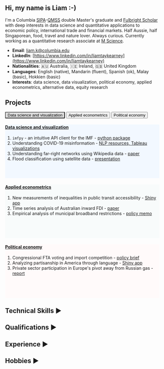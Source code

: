 ## Hi, my name is Liam :-)

I'm a Columbia [SIPA](https://www.sipa.columbia.edu/)-[QMSS](https://www.qmss.columbia.edu/) double Master's graduate and [Fulbright Scholar](https://www.fulbright.org.au/scholarships/anne-wexler-australian/) with deep interests in data science and quantitative applications to economic policy, international trade and financial markets. Half Aussie, half Singaporean, food, travel and nature lover. Always curious. Currently working as a quantitative research associate at [M Science](https://mscience.com/).

- **Email**: [liam.k@columbia.edu](mailto:liam.k@columbia.edu)
- **LinkedIn**: [https://www.linkedin.com/in/liamtaykearney](https://www.linkedin.com/in/liamtaykearney)
- **Nationalities**: 🇦🇺 Australia, 🇮🇪 Ireland, 🇬🇧 United Kingdom
- **Languages**: English (native), Mandarin (fluent), Spanish (ok), Malay (basic), Hokkien (basic)
- **Interests**: data science, data visualization, political economy, applied econometrics, alternative data, equity research



## Projects

<head>
    <style>
        .tab-btn.active {
            background-color: #ddd;
            color: black;
        }
    </style>
</head>
<div class="tabs">
  <button id="defaultOpen" class="tab-btn active" onclick="openTab(event, 'Data science and visualization')">Data science and visualization</button>
  <button class="tab-btn" onclick="openTab(event, 'Applied econometrics')">Applied econometrics</button>
  <button class="tab-btn" onclick="openTab(event, 'Political economy')">Political economy</button>
</div>
<div id="Data science and visualization" class="tab-content" style="min-height:175px; margin-top: 20px; background-color: #f2f8ff; margin-bottom:20px;">
  <h4><u>Data science and visualization</u></h4>
  <ol>
    <li><code>imfpy</code> - an intuitive API client for the IMF - <a href="pages/imfpy.html">python package</a></li>
    <li>Understanding COVID-19 misinformation - <a href="pages/covid_misinfo.html">NLP resources, Tableau visualizations</a></li>
    <li>Understanding far-right networks using Wikipedia data - <a href="pages/wikihate.html">paper</a></li>
    <li>Flood classification using satellite data - <a href="pages/floodai.html">presentation</a></li>
  </ol>
</div>
<div id="Applied econometrics" class="tab-content" style="min-height:175px; margin-top: 20px; background-color: #f8fbfb; margin-bottom:20px;">
    <h4><u>Applied econometrics</u></h4>
  <ol>
<li>New measurements of inequalities in public transit accessibility - <a href="https://ltk2118.shinyapps.io/nyc-transit/">Shiny app</a></li>
    <li>Time series analysis of Australian inward FDI - <a href="pages/fdi.html">paper</a></li>
    <li>Empirical analysis of municipal broadband restrictions - <a href="pages/broadband.html">policy memo</a></li>
  </ol>
</div>
<div id="Political economy" class="tab-content" style="min-height:175px; margin-top: 20px; background-color: #fffafa; margin-bottom:20px;">
    <h4><u>Political economy</u></h4>
  <ol>
    <li>Congressional FTA voting and import competition - <a href="pages/congress_trade.html">policy brief</a></li>
    <li>Analyzing partisanship in America through language - <a href="https://newsapp-for-newsroom.shinyapps.io/partisanship-in-america/">Shiny app</a></li>
    <li>Private sector participation in Europe's pivot away from Russian gas - <a href="pages/citi.html">report</a></li>
  </ol>
</div>
<script>
  function openTab(evt, tabName) {
    var i, tabcontent, tablinks;
    tabcontent = document.getElementsByClassName("tab-content");
    for (i = 0; i < tabcontent.length; i++) {
      tabcontent[i].style.display = "none";
    }
    tablinks = document.getElementsByClassName("tab-btn");
    for (i = 0; i < tablinks.length; i++) {
      tablinks[i].className = tablinks[i].className.replace(" active", "");
    }
    document.getElementById(tabName).style.display = "block";
    evt.currentTarget.className += " active";
  }
  // Get the element with id="defaultOpen" and click on it
  document.getElementById("defaultOpen").click();
</script>


<h2 onclick="toggleTechnicalSkills()" style="cursor: pointer;">Technical Skills ►</h2>
<div id="technicalSkills" style="display: none;">
    <p>
        I am most comfortable/skilled in data mining with <strong>R</strong>, <strong>Python</strong>, <strong>SQL</strong>, <strong>Tableau</strong> and  <strong>Excel</strong>, with experience applying them across a variety of use cases and subject domains. I also have proficiency in the following:
    </p>
    <table style="width: 100%; border-collapse: collapse;">
  <tr style="line-height: 1.4; background-color: #d0d0d0;">
    <th style="text-align: left; padding: 4px;">Skill area</th>
    <th style="text-align: left; padding: 4px;">Technologies</th>
  </tr>
  <tr style="line-height: 1.4; background-color: #ffffff;">
    <td style="padding: 4px;">Data Visualization</td>
    <td style="padding: 4px;">Tableau, Shiny, D3, Dash</td>
  </tr>
  <tr style="line-height: 1.4; background-color: #f0f0f0;">
    <td style="padding: 4px;">Databases</td>
    <td style="padding: 4px;">MySQL, MongoDB, Neo4j, MS Access</td>
  </tr>
  <tr style="line-height: 1.4; background-color: #ffffff;">
    <td style="padding: 4px;">Geospatial</td>
    <td style="padding: 4px;">QGIS, Leaflet, GeoPandas, GeoDa</td>
  </tr>
  <tr style="line-height: 1.4; background-color: #f0f0f0;">
    <td style="padding: 4px;">Machine Learning</td>
    <td style="padding: 4px;">Scikit-learn, TensorFlow, PyTorch</td>
  </tr>
  <tr style="line-height: 1.4; background-color: #ffffff;">
    <td style="padding: 4px;">Econometrics & Statistics</td>
    <td style="padding: 4px;">R, Stata, EViews</td>
  </tr>
  <tr style="line-height: 1.4; background-color: #f0f0f0;">
    <td style="padding: 4px;">Cloud Services</td>
    <td style="padding: 4px;">AWS, GCP, Snowflake</td>
  </tr>
  <tr style="line-height: 1.4; background-color: #ffffff;">
    <td style="padding: 4px;">Big Data & Workflow</td>
    <td style="padding: 4px;">Databricks, PySpark, Airflow</td>
  </tr>
  <tr style="line-height: 1.4; background-color: #f0f0f0;">
    <td style="padding: 4px;">Web Development</td>
    <td style="padding: 4px;">HTML, CSS, JS, Flask</td>
  </tr>
  <tr style="line-height: 1.4; background-color: #ffffff;">
    <td style="padding: 4px;">Version Control</td>
    <td style="padding: 4px;">Git, Github</td>
  </tr>
</table>
</div>

<script>
    function toggleTechnicalSkills() {
        var technicalSkills = document.getElementById("technicalSkills");
        var technicalSkillsToggle = document.querySelector("h2[onclick='toggleTechnicalSkills()']");
        if (technicalSkills.style.display === "none") {
            technicalSkills.style.display = "block";
            technicalSkillsToggle.innerHTML = "Technical Skills ▼";
        } else {
            technicalSkills.style.display = "none";
            technicalSkillsToggle.innerHTML = "Technical Skills ►";
        }
    }
</script>



<h2 onclick="toggleQualifications()" style="cursor: pointer;">Qualifications ►</h2>
<div id="qualifications" style="display: none;">
    <ul>
        <li>Master of International Affairs - International Finance & Economic Policy (<a href="https://www.sipa.columbia.edu/">Columbia SIPA</a>)</li>
        <li>Master of Arts - Applied Data Science (<a href="https://www.qmss.columbia.edu/">Columbia QMSS</a>)</li>
        <li>Bachelor of Philosophy (Hons) - Economics, Finance (<a href="https://www.uwa.edu.au/study/courses/bachelor-of-philosophy">UWA</a>)</li>
        <li>Diploma of Interpreting - Chinese-English (<a href="https://www.aiwt.edu.au/courses/psp50916-diploma-of-interpreting-lote-english/">AIWT</a>)</li>
    </ul>
</div>

<script>
    function toggleQualifications() {
        var qualifications = document.getElementById("qualifications");
        var qualificationsToggle = document.querySelector("h2[onclick='toggleQualifications()']");
        if (qualifications.style.display === "none") {
            qualifications.style.display = "block";
            qualificationsToggle.innerHTML = "Qualifications ▼";
        } else {
            qualifications.style.display = "none";
            qualificationsToggle.innerHTML = "Qualifications ►";
        }
    }
</script>


<h2 onclick="toggleExperience()" style="cursor: pointer;">Experience ►</h2>
<div id="experience" style="display: none;">
    <ul>
        <li><strong>M Science</strong> - Quantitative Research Associate (2023-present)</li>
        <li><strong>University of Pennsylvania</strong> - Research Data Analyst (2022-present)</li>
        <li><strong>Citi Global Wealth</strong> - Grad. Consultant, Investment Research (Fall 2022)</li>
        <li><strong>Columbia SIPA</strong> - Research Assistant, Data Science & Public Policy (2021-22)</li>
        <li><strong>Columbia SIPA</strong> - Teaching Assistant, R for Policy Research (2021-22)</li>
        <li><strong>Australian Embassy, Beijing</strong> - Public Affairs Assistant (2018)</li>
        <li><strong>UN Capital Development Fund</strong> - Junior Research Analyst (2017)</li>
        <li><strong>Internships:</strong>
            <ul>
                <li>Asia Society Policy Institute (Washington, 2022)</li>
                <li>KPMG Global China Practice (Beijing, 2018)</li>
                <li>Westpac Institutional Bank (Sydney, 2017)</li>
            </ul>
        </li>
    </ul>
</div>


<script>
    function toggleExperience() {
        var experience = document.getElementById("experience");
        var experienceToggle = document.querySelector("h2[onclick='toggleExperience()']");
        if (experience.style.display === "none") {
            experience.style.display = "block";
            experienceToggle.innerHTML = "Experience ▼";
        } else {
            experience.style.display = "none";
            experienceToggle.innerHTML = "Experience ►";
        }
    }
</script>



<h2 onclick="toggleHobbies()" style="cursor: pointer;">Hobbies ►</h2>
<div id="hobbies" style="display: none;">
    <ul>
        <li><strong>Cooking</strong> - from my <a href="pages/peranakan.html">Peranakan</a> heritage (ongoing project)</li>
        <li><strong>Eating</strong> - here are some <a href="pages/food.html">favourite destinations</a> in NY, SG and Perth</li>
        <li><strong>Travelling</strong> - here are some <a href="pages/places.html">places</a> I've visited on the journey so far</li>
        <li><strong>Jazz</strong> - am an aspiring (amateur) jazz piano player</li>
    </ul>
</div>

<script>
    function toggleHobbies() {
        var hobbies = document.getElementById("hobbies");
        var hobbiesToggle = document.querySelector("h2[onclick='toggleHobbies()']");
        if (hobbies.style.display === "none") {
            hobbies.style.display = "block";
            hobbiesToggle.innerHTML = "Hobbies ▼";
        } else {
            hobbies.style.display = "none";
            hobbiesToggle.innerHTML = "Hobbies ►";
        }
    }
</script>
